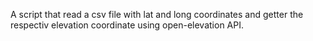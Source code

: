 A script that read a csv file with lat and long coordinates and getter the respectiv elevation coordinate using open-elevation API.